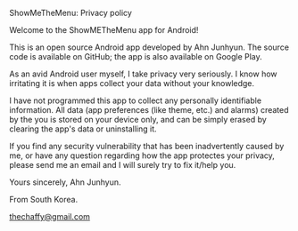 ShowMeTheMenu: Privacy policy

Welcome to the ShowMETheMenu app for Android!

This is an open source Android app developed by Ahn Junhyun. The source code is available on GitHub; the app is also available on Google Play.

As an avid Android user myself, I take privacy very seriously. I know how irritating it is when apps collect your data without your knowledge.

I have not programmed this app to collect any personally identifiable information. All data (app preferences (like theme, etc.) and alarms) created by the you is stored on your device only, and can be simply erased by clearing the app's data or uninstalling it.

If you find any security vulnerability that has been inadvertently caused by me, or have any question regarding how the app protectes your privacy, please send me an email and I will surely try to fix it/help you.

Yours sincerely, Ahn Junhyun.

From South Korea.

thechaffy@gmail.com
